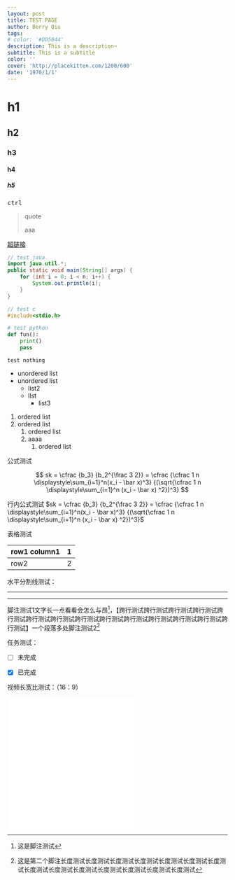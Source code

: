 ```yaml
---
layout: post
title: TEST PAGE
author: Berry Qiu
tags: 
# color: '#DD5044'
description: This is a description~
subtitle: This is a subtitle
color: ''
cover: 'http://placekitten.com/1200/600'
date: '1970/1/1'
---
```


# h1
## h2
### h3
#### h4
##### h5

<kbd>ctrl</kbd>

> quote
> 
> aaa

[超链接](www.baidu.com)

```java
// test java
import java.util.*;
public static void main(String[] args) {
    for (int i = 0; i < n; i++) {
        System.out.println(i);
    }
}
```

```c
// test c
#include<stdio.h>
```

```python
# test python
def fun():
    print()
    pass
```

``` 
test nothing
```

- unordered list
- unordered list
  - list2
  - llst
    - list3
  
1. ordered list
2. ordered list
   1. ordered list
   2. aaaa
      1. ordered list

公式测试

$$
sk = \cfrac {b_3} {b_2^{\frac 3 2}} = \cfrac {\cfrac 1 n \displaystyle\sum_{i=1}^n(x_i - \bar x)^3} {(\sqrt{\cfrac 1 n \displaystyle\sum_{i=1}^n (x_i - \bar x) ^2})^3}
$$

行内公式测试
$sk = \cfrac {b_3} {b_2^{\frac 3 2}} = \cfrac {\cfrac 1 n \displaystyle\sum_{i=1}^n(x_i - \bar x)^3} {(\sqrt{\cfrac 1 n \displaystyle\sum_{i=1}^n (x_i - \bar x) ^2})^3}$

表格测试

| row1 column1 | 1    |
| ------------ | ---- |
| row2         | 2    |

水平分割线测试：

---
---

脚注测试1文字长一点看看会怎么与昂[^1]，【跨行测试跨行测试跨行测试跨行测试跨行测试跨行测试跨行测试跨行测试跨行测试跨行测试跨行测试跨行测试跨行测试跨行测试】一个段落多处脚注测试2[^2]


[^1]: 这是脚注测试
[^2]: 这是第二个脚注长度测试长度测试长度测试长度测试长度测试长度测试长度测试长度测试长度测试长度测试长度测试长度测试长度测试长度测试

任务测试：

- [ ] 未完成

- [x] 已完成 

视频长宽比测试：（16：9）

<iframe src="//player.bilibili.com/player.html?aid=76976895&cid=131705253&page=1" scrolling="no" border="0" frameborder="no" framespacing="0" allowfullscreen="true"> </iframe>

<iframe src="//player.bilibili.com/player.html?aid=79091085&cid=135354072&page=1" scrolling="no" border="0" frameborder="no" framespacing="0" allowfullscreen="true"> </iframe>